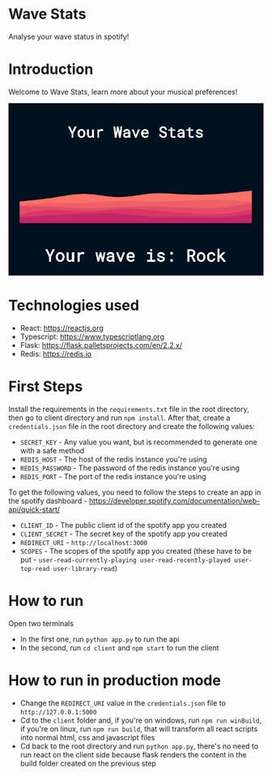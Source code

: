# Wave Stats
Analyse your wave status in spotify!

# Introduction
Welcome to Wave Stats, learn more about your musical preferences!



<img alt="Wave Stats" src="imgs/wave-stats.png" />

# Technologies used
- React: https://reactjs.org
- Typescript: https://www.typescriptlang.org
- Flask: https://flask.palletsprojects.com/en/2.2.x/
- Redis: https://redis.io

# First Steps
Install the requirements in the ```requirements.txt``` file in the root directory, then go to client directory and run ```npm install```. After that, create a ```credentials.json``` file in the root directory and create the following values:

- ```SECRET_KEY``` - Any value you want, but is recommended to generate one with a safe method
- ```REDIS_HOST``` - The host of the redis instance you're using
- ```REDIS_PASSWORD``` - The password of the redis instance you're using
- ```REDIS_PORT``` - The port of the redis instance you're using

To get the following values, you need to follow the steps to create an app in the spotify dashboard - https://developer.spotify.com/documentation/web-api/quick-start/

- ```CLIENT_ID``` - The public client id of the spotify app you created
- ```CLIENT_SECRET``` - The secret key of the spotify app you created
- ```REDIRECT_URI``` - ```http://localhost:3000```
- ```SCOPES``` - The scopes of the spotify app you created (these have to be put - ```user-read-currently-playing user-read-recently-played user-top-read user-library-read```)

# How to run
Open two terminals

- In the first one, run ```python app.py``` to run the api
- In the second, run ```cd client``` and ```npm start``` to run the client

# How to run in production mode
- Change the ```REDIRECT_URI``` value in the ```credentials.json``` file to ```http://127.0.0.1:5000```
- Cd to the ```client``` folder and, if you're on windows, run ```npm run winBuild```, if you're on linux, run ```npm run build```, that will transform all react scripts into normal html, css and javascript files
- Cd back to the root directory and run ```python app.py```, there's no need to run react on the client side because flask renders the content in the build folder created on the previous step 
